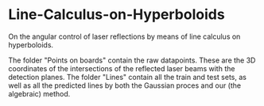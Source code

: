 # Line-Calculus-on-Hyperboloids
On the angular control of laser reflections by means of line calculus on hyperboloids.

The folder "Points on boards" contain the raw datapoints. These are the 3D coordinates of the intersections of the reflected laser beams with the detection planes.
The folder "Lines" contain all the train and test sets, as well as all the predicted lines by both the Gaussian proces and our (the algebraic) method.
